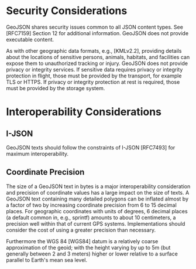 # Security Considerations

GeoJSON shares security issues common to all JSON content types.  See
[RFC7159] Section 12 for additional information. GeoJSON does not
provide executable content.

As with other geographic data formats, e.g., [KMLv2.2], providing
details about the locations of sensitive persons, animals, habitats, and
facilities can expose them to unauthorized tracking or injury.  GeoJSON
does not provide privacy or integrity services.  If sensitive data requires
privacy or integrity protection in flight, those must be provided by the
transport, for example TLS or HTTPS. If privacy or integrity protection at
rest is required, those must be provided by the storage system.

# Interoperability Considerations

## I-JSON

GeoJSON texts should follow the constraints of I-JSON [RFC7493] for
maximum interoperability.

## Coordinate Precision

The size of a GeoJSON text in bytes is a major interoperability
consideration and precision of coordinate values has a large impact on
the size of texts.  A GeoJSON text containing many detailed polygons can
be inflated almost by a factor of two by increasing coordinate precision
from 6 to 15 decimal places. For geographic coordinates with units of
degrees, 6 decimal places (a default common in, e.g., sprintf) amounts
to about 10 centimeters, a precision well within that of current GPS
systems.  Implementations should consider the cost of using a greater
precision than necessary.

Furthermore the WGS 84 [WGS84] datum is a relatively coarse approximation of
the geoid; with the height varying by up to 5m (but generally between 2 and 3
meters) higher or lower relative to a surface parallel to Earth's mean sea
level.
